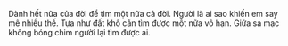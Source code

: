 Dành hết nữa của đời để tìm một nữa cả đời. Người là ai sao khiến em say mê nhiều thế. Tựa như đất khô cằn tìm được một nữa vô hạn. Giữa sa mạc không bóng chim người lại tìm được ai.